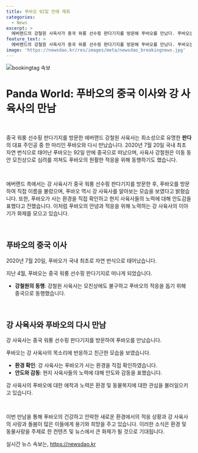 ```yaml
---
title: 푸바오 92일 만에 재회
categories:
  - News
excerpt: >
  에버랜드의 강철원 사육사가 중국 워룽 선수핑 판다기지를 방문해 푸바오를 만났다. 푸바오는 국내 최초 자연 번식된 판다로, 중국으로 떠난 후 92일 만에 강 사육사와 재회했다. 강 사육사는 푸바오의 적응을 돕기 위해 중국으로 동행하기도 했으며, 푸바오가 잘 적응하고 있는 것을 확인하고 마음을 안심했다고 전했다. 강 사육사는 앞으로도 푸바오를 만나러 오고 싶다고 밝혔다. (150자)  
feature_text: >
  에버랜드의 강철원 사육사가 중국 워룽 선수핑 판다기지를 방문해 푸바오를 만났다. 푸바오는 국내 최초 자연 번식된 판다로, 중국으로 떠난 후 92일 만에 강 사육사와 재회했다. 강 사육사는 푸바오의 적응을 돕기 위해 중국으로 동행하기도 했으며, 푸바오가 잘 적응하고 있는 것을 확인하고 마음을 안심했다고 전했다. 강 사육사는 앞으로도 푸바오를 만나러 오고 싶다고 밝혔다. (150자)  
image: 'https://newsdao.kr/res/images/meta/newsdao_breakingnews.jpg'
---
```


<p><img src="https://newsdao.kr/res/images/meta/newsdao_breakingnews.jpg" alt="bookingtag 속보" /></p>

<h1>Panda World: 푸바오의 중국 이사와 강 사육사의 만남</h1>

<p data-ke-size="size16">&nbsp;</p>

<p>중국 워룽 선수핑 판다기지를 방문한 에버랜드 강철원 사육사는 희소성으로 유명한 <b>판다</b>의 대표 주인공 중 한 마리인 푸바오와 다시 만났습니다. 2020년 7월 20일 국내 최초 자연 번식으로 태어난 푸바오는 92일 만에 중국으로 떠났으며, 사육사 강철원은 이동 동안 모친상으로 심려를 끼쳐도 푸바오의 원활한 적응을 위해 동행하기도 했습니다.</p>

<p data-ke-size="size16">&nbsp;</p>

<p>에버랜드 측에서는 강 사육사가 중국 워룽 선수핑 판다기지를 방문한 후, 푸바오를 방문하여 직접 이름을 불렀으며, 푸바오 역시 강 사육사를 알아보는 모습을 보였다고 밝혔습니다. 또한, 푸바오가 사는 환경을 직접 확인하고 현지 사육사들의 노력에 대해 안도감을 표했다고 전했습니다. 이처럼 푸바오의 안녕과 적응을 위해 노력하는 강 사육사의 이야기가 화제를 모으고 있습니다.</p>

<p data-ke-size="size16">&nbsp;</p>

<h2 data-ke-size="size26">푸바오의 중국 이사</h2>

<p data-ke-size="size16">2020년 7월 20일, 푸바오가 국내 최초로 자연 번식으로 태어났습니다.</p>

<p data-ke-size="size16">지난 4월, 푸바오는 중국 워룽 선수핑 판다기지로 떠나게 되었습니다.</p>

<ul>
<li><b>강철원의 동행</b>: 강철원 사육사는 모친상에도 불구하고 푸바오의 적응을 돕기 위해 중국으로 동행했습니다.</li>
</ul>

<p data-ke-size="size16">&nbsp;</p>

<h2 data-ke-size="size26">강 사육사와 푸바오의 다시 만남</h2>

<p data-ke-size="size16">강 사육사는 중국 워룽 선수핑 판다기지를 방문하여 푸바오를 만났습니다.</p>

<p data-ke-size="size16">푸바오는 강 사육사의 목소리에 반응하고 친근한 모습을 보였습니다.</p>

<ul>
<li><b>환경 확인</b>: 강 사육사는 푸바오가 사는 환경을 직접 확인하였습니다.</li>
<li><b>안도와 감동</b>: 현지 사육사들의 노력에 대해 안도와 감동을 표했습니다.</li>
</ul>

<p data-ke-size="size16">강 사육사의 푸바오에 대한 애착과 노력은 환경 및 동물복지에 대한 관심을 불러일으키고 있습니다.</p>

<p data-ke-size="size16">&nbsp;</p>

<p>이번 만남을 통해 푸바오의 건강하고 안락한 새로운 환경에서의 적응 상황과 강 사육사의 사랑과 돌봄이 많은 이들에게 용기와 희망을 주고 있습니다. 이러한 소식은 환경 및 동물사랑을 주제로 한 컨텐츠 및 뉴스에서 큰 화제가 될 것으로 기대됩니다.</p>
실시간 뉴스 속보는, <a href="https://newsdao.kr" rel="dofollow">https://newsdao.kr</a>


